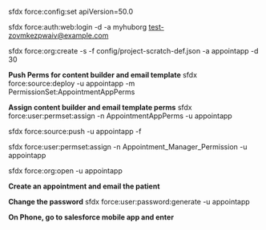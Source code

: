 sfdx force:config:set apiVersion=50.0

sfdx force:auth:web:login -d -a myhuborg
test-zovmkezpwaiv@example.com

sfdx force:org:create -s -f config/project-scratch-def.json -a appointapp -d 30

**Push Perms for content builder and email template**
sfdx force:source:deploy -u appointapp -m PermissionSet:AppointmentAppPerms

**Assign content builder and email template perms**
sfdx force:user:permset:assign -n AppointmentAppPerms -u appointapp

sfdx force:source:push  -u appointapp -f

sfdx force:user:permset:assign -n Appointment_Manager_Permission -u appointapp

sfdx force:org:open -u appointapp

**Create an appointment and email the patient**

**Change the password**
sfdx force:user:password:generate -u appointapp

**On Phone, go to salesforce mobile app and enter**

